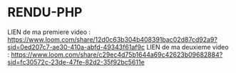 # RENDU-PHP
LIEN de ma premiere video : https://www.loom.com/share/12d0c63b304b408391bac02d87cd92a9?sid=0ed207c7-ae30-410a-abfd-49343f61af9c
LIEN de ma deuxieme video : https://www.loom.com/share/c29ec4d75b1644a69c42623b09682884?sid=fc30572c-23de-47fe-82d2-35f92bc5611e
